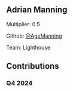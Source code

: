 
## Adrian Manning
Multiplier: 0.5

Github: [@AgeManning](https://github.com/AgeManning)

Team: Lighthouse

## Contributions

### Q4 2024

